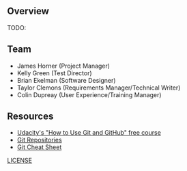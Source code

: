 ## Overview
TODO:

## Team
- James Horner (Project Manager)
- Kelly Green (Test Director)
- Brian Ekelman (Software Designer)
- Taylor Clemons (Requirements Manager/Technical Writer)
- Colin Dupreay (User Experience/Training Manager)

## Resources
- [Udacity's "How to Use Git and GitHub" free course](https://www.udacity.com/course/version-control-with-git--ud123)
- [Git Repositories](https://www.sitereq.com/post/3-ways-to-create-git-local-and-remote-repositories)
- [Git Cheat Sheet](https://www.google.com/url?sa=t&source=web&rct=j&url=https://education.github.com/git-cheat-sheet-education.pdf&ved=2ahUKEwjb-_nn4qXuAhWRjlkKHUJEDrsQFjAAegQIAhAB&usg=AOvVaw2D3W2R0fwoOBi8YrhZYLFJ)

[LICENSE](https://github.com/tinfins/CMSC495-Group-3/blob/master/LICENSE)
